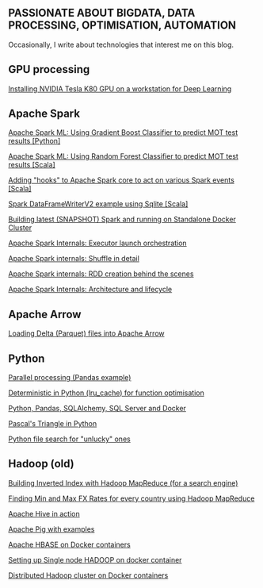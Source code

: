 ## PASSIONATE ABOUT BIGDATA, DATA PROCESSING, OPTIMISATION, AUTOMATION

Occasionally, I write about technologies that interest me on this blog.  

## GPU processing

[Installing NVIDIA Tesla K80 GPU on a workstation for Deep Learning](gpu/k80_installation.md)

## Apache Spark

[Apache Spark ML: Using Gradient Boost Classifier to predict MOT test results [Python]](spark/spark_ml_gradient_boost_mot.md)

[Apache Spark ML: Using Random Forest Classifier to predict MOT test results [Scala]](spark/spark_ml_random_forest_mot.md)

[Adding "hooks" to Apache Spark core to act on various Spark events [Scala]](spark/hooks.md)

[Spark DataFrameWriterV2 example using Sqlite [Scala]](spark/dataframewriter_v2.md)

[Building latest (SNAPSHOT) Spark and running on Standalone Docker Cluster](spark/docker_stanalone_cluster.md)

[Apache Spark Internals: Executor launch orchestration](spark/spark_internals_executor_launch.md)

[Apache Spark internals: Shuffle in detail](spark/spark_internals_shuffle.md)

[Apache Spark internals: RDD creation behind the scenes](spark/spark_internals_rdd.md)

[Apache Spark Internals: Architecture and lifecycle](spark/spark_internals_arch.md)

## Apache Arrow

[Loading Delta (Parquet) files into Apache Arrow](arrow/delta_load.md)

## Python
[Parallel processing (Pandas example)](python/pandas_parallel.md)

[Deterministic in Python (lru_cache) for function optimisation](python/lru_cache.md)

[Python, Pandas, SQLAlchemy, SQL Server and Docker](python/python_pandas_sqlalchemy_sqlserver_docker.md)

[Pascal's Triangle in Python](python/pascal.md)

[Python file search for "unlucky" ones](python/file_search.md)

## Hadoop (old)
[Building Inverted Index with Hadoop MapReduce (for a search engine)](hadoop/inverted_index.md)

[Finding Min and Max FX Rates for every country using Hadoop MapReduce](hadoop/min_max.md)

[Apache Hive in action](hadoop/hive.md)

[Apache Pig with examples](hadoop/pig.md)

[Apache HBASE on Docker containers](hadoop/hbase_docker.md)

[Setting up Single node HADOOP on docker container](hadoop/hadoop_single_node.md)

[Distributed Hadoop cluster on Docker containers](hadoop/hadoop_distributed.md)
